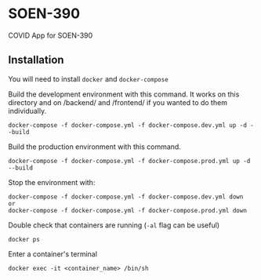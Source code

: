# SOEN-390
COVID App for SOEN-390

## Installation

You will need to install `docker` and `docker-compose`

Build the development environment with this command. It works on this directory and on /backend/ and /frontend/ if you wanted to do them individually.
```
docker-compose -f docker-compose.yml -f docker-compose.dev.yml up -d --build
```

Build the production environment with this command.
```
docker-compose -f docker-compose.yml -f docker-compose.prod.yml up -d --build
```

Stop the environment with:
```
docker-compose -f docker-compose.yml -f docker-compose.dev.yml down
or
docker-compose -f docker-compose.yml -f docker-compose.prod.yml down
```

Double check that containers are running (`-al` flag can be useful)
```
docker ps
```




Enter a container's terminal
```
docker exec -it <container_name> /bin/sh
```
